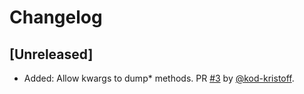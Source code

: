 # Changelog

## [Unreleased]

* Added: Allow kwargs to dump* methods. PR [#3](https://github.com/spraakbanken/json-streams-py/pull/3) by [@kod-kristoff](https://github.com/kod-kristoff).


